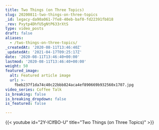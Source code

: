 ```yaml
---
title: Two Things (on Three Topics)
slug: 20200811-two-things-on-three-topics
_id: legacy-da90a061-7fe8-40eb-baf0-fd22391fb818
_rev: Pxytp4DhfU5gNtP633rXtS
type: video_posts
draft: false
aliases:
  - /two-things-on-three-topics/
_createdAt: '2020-08-11T13:46:40Z'
_updatedAt: '2021-04-17T09:25:17Z'
date: '2020-08-11T13:46:40+00:00'
lastmod: '2020-08-11T13:46:40+00:00'
weight: 50
featured_image:
  alt: Featured article image
  url: >-
    fbeb237f1da74c40c22bbb824aca4ef890669b932560x1707.jpg
video_series: Coffee Talk
is_breaking: false
is_breaking_dropdown: false
is_featured: false

---
```

{{< youtube id="2Y-IClfBO-U" title="Two Things (on Three Topics)" >}}
